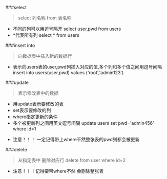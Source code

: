 ###select
>select 列名称 from 表名称
- 不同的列可以用逗号隔开
select user,pwd from users
- *代表所有列
select * from users

###insert into
>向数据表中插入新的数据行
- 表示向users表的user,pwd列插入对应的值,多个列和多个值之间用逗号间隔
insert into users(user,pwd) values ('root','admin123')

###update
>表示修改表中的数据
* 用update表示要修改的表
* set表示要修改的列
* where指定更新的条件
* 多个被更新列之间用英文逗号间隔
  update users set pwd='admin456' where id=1
- 注意！！！ 一定记得带上where不然整张表的pwd列都会被更新

###delete
>从指定表中 删除对应行
delete from user where id=2
- 注意！！！记得要带where不然 会删除整张表


